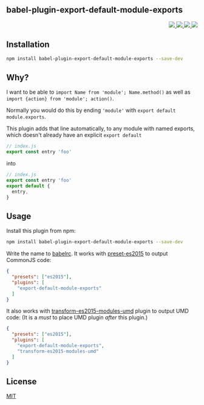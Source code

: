 babel-plugin-export-default-module-exports
---

<p align="right">
  <a href="https://npmjs.org/package/babel-plugin-export-default-module-exports">
    <img src="https://img.shields.io/npm/v/babel-plugin-export-default-module-exports.svg?style=flat-square">
  </a>
  <a href="https://travis-ci.org/jfeldstein/babel-plugin-export-default-module-exports">
    <img src="http://img.shields.io/travis/jfeldstein/babel-plugin-export-default-module-exports.svg?style=flat-square">
  </a>
  <a href="https://codeclimate.com/github/jfeldstein/babel-plugin-export-default-module-exports/coverage">
    <img src="https://img.shields.io/codeclimate/github/jfeldstein/babel-plugin-export-default-module-exports.svg?style=flat-square">
  </a>
  <a href="https://codeclimate.com/github/jfeldstein/babel-plugin-export-default-module-exports">
    <img src="https://img.shields.io/codeclimate/coverage/github/jfeldstein/babel-plugin-export-default-module-exports.svg?style=flat-square">
  </a>
</p>

Installation
---

```bash
npm install babel-plugin-export-default-module-exports --save-dev
```

Why?
---

I want to be able to `import Name from 'module'; Name.method()` as well as `import {action} from 'module'; action()`.

Normally you would do this by ending `'module'` with `export default module.exports`.

This plugin adds that line automatically, to any module with named exports, which doesn't already have an explicit `export default`

```js
// index.js
export const entry 'foo'
```

into

```js
// index.js
export const entry 'foo'
export default {
  entry,
}
```

Usage
---

Install this plugin from npm:

```sh
npm install babel-plugin-export-default-module-exports --save-dev
```

Write the name to [babelrc](https://babeljs.io/docs/usage/babelrc/). It works with [preset-es2015](http://babeljs.io/docs/plugins/preset-es2015/) to output CommonJS code:

```json
{
  "presets": ["es2015"],
  "plugins": [
    "export-default-module-exports"
  ]
}
```

It also works with [transform-es2015-modules-umd](http://babeljs.io/docs/plugins/transform-es2015-modules-umd/) plugin to output UMD code: (It is a *must* to place UMD plugin *after* this plugin.)

```json
{
  "presets": ["es2015"],
  "plugins": [
    "export-default-module-exports",
    "transform-es2015-modules-umd"
  ]
}
```

License
---
[MIT](http://jfeldstein.mit-license.org/)
